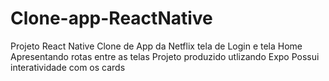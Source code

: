 # Clone-app-ReactNative 
Projeto React Native 
Clone de App da Netflix tela de Login e tela Home 
Apresentando rotas entre as telas 
Projeto produzido utlizando Expo 
Possui interatividade com os cards
